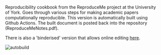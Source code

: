 Reproducibility cookbook from the ReproduceMe project at the University of York. Goes through various steps for making academic papers computationally reproducible. This version is automatically built using Github Actions. The built document is posted back into the repository (ReproduceMeNotes.pdf).

There is also a 'binderised' version that allows online editing [here](https://mybinder.org/v2/gh/bakerdh/ReproduceMe/HEAD).

![autobuild](https://github.com/bakerdh/reproduceme/workflows/autobuild/badge.svg)
